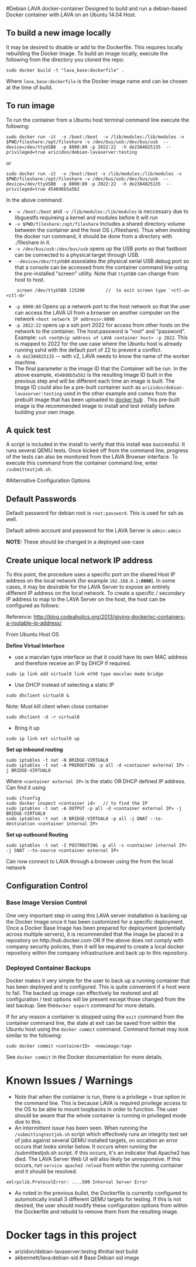 #Debian LAVA docker-container
Designed to build and run a debian-based Docker container with LAVA on an Ubuntu 14.04 Host.

## To build a new image locally
It may be desired to disable or add to the Dockerfile.  This requires locally rebuilding the Docker Image.  To build an image locally, execute the following from the directory you cloned the repo:

```
sudo docker build -t "lava_base:dockerfile" .
```
Where `lava_base:dockerfile` is the Docker image name and can be chosen at the time of build.

## To run image
To run the container from a Ubuntu host terminal command line execute the following:

```
sudo docker run -it  -v /boot:/boot  -v /lib/modules:/lib/modules -v $PWD/fileshare:/opt/fileshare -v /dev/bus/usb:/dev/bus/usb  --device=/dev/ttyUSB0  -p 8000:80 -p 2022:22  -h de2384825135  --privileged=true arizidon/debian-lavaserver:testing
```
or 
```
sudo docker run -it  -v /boot:/boot -v /lib/modules:/lib/modules -v $PWD/fileshare:/opt/fileshare -v /dev/bus/usb:/dev/bus/usb  --device=/dev/ttyUSB0  -p 8000:80 -p 2022:22  -h de2384825135  --privileged=true 4548d6b5a5b2
```

In the above command:


* `-v /boot:/boot` and `-v /lib/modules:/lib/modules` is neccessary due to libguestfs requireing a kernel and modules before it will run
*  `-v $PWD/fileshare:/opt/fileshare` Includes a shared directory volume between the container and the host OS (./fileshare).  Thus when invoking the docker run command, it should be done from a directory with ./fileshare in it.
* `-v /dev/bus/usb:/dev/bus/usb` opens up the USB ports so that fastboot can be connected to a physical target through USB.
* `--device=/dev/ttyUSB0` assosiates the physical serial USB debug port so that a console can be accessed from the container command line using the pre-installed "screen" utility. Note that `ttyUSB0` can change from host to host.
```shell
    screen /dev/ttyUSB0 115200        //  to exit screen type `<ctl-a> <ctl-d>`
```
* `-p 8000:80` Opens up a network port to the host network so that the user can access the LAVA UI from a browser on another computer on the network `<host network IP address>:8000`
* `-p 2022:22` opens up a ssh port 2022 for access from other hosts on the network to the container.  The host:password is "root" and "password".  Example:  `ssh root@<ip address of LAVA container host> -p 2022`.  This is mapped to 2022 for the use case where the Ubuntu host is already running sshd with the default port of 22 to prevent a conflict.
* `-h de2384825135`  -- with v2, LAVA needs to know the name of the worker machine.  
* The final parameter is the image ID that the Container will be run.  In the above example, `4548d6b5a5b2` is the resulting Image ID built in the previous step and will be different each time an image is built.    The Image ID could also be a pre-built container such as `arizidon/debian-lavaserver:testing` used in the other example and comes from the prebuilt image that has been uploaded to [docker hub](https://hub.docker.com/r/arizidon/debian-lavaserver/) .  This pre-built image is the recommended image to install and test initially before building your own image.

## A quick test
A script is included in the install to verify that this install was successful. It runs several QEMU tests.  Once kicked off from the command line, progress of the tests can also be monitored from the LAVA Browser interface.  To execute this command from the container command line, enter `/submittestjob.sh`.

#Alternative Configuration Options
## Default Passwords
Default password for debian root is `root:password`.  This is used for ssh as well.

Default admin account and password for the LAVA Server is `admin:admin`

**NOTE:** These should be changed in a deployed use-case

## Create unique local network IP address

To this point, the procedure uses a specific port on the shared Host IP address on the local network (for example `192.168.0.1`**`:8000`**).  In some cases, it may be desirable for the LAVA Server to expose an entirely different IP address on the local network. To create a specific / secondary IP address to map to the LAVA Server on the host, the host can be configured as follows:

Reference: http://blog.codeaholics.org/2013/giving-dockerlxc-containers-a-routable-ip-address/ 

From Ubuntu Host OS

**Define Virtual Interface**
* use a macvlan type interface so that it could have its own MAC address and therefore receive an IP by DHCP if required.
```
sudo ip link add virtual0 link eth0 type macvlan mode bridge
```
* Use DHCP instead of selecting a static IP
```
sudo dhclient virtual0 &
```
Note: Must kill client when close container
```
sudo dhclient -d -r virtual0
```
* Bring it up 
```
sudo ip link set virtual0 up
```

**Set up inbound routing**
```
sudo iptables -t nat -N BRIDGE-VIRTUAL0
sudo iptables -t nat -A PREROUTING -p all -d <container external IP> -j BRIDGE-VIRTUAL0
```
Where `<container external IP>` is the static OR DHCP defined IP address.  Can find it using 
```
sudo ifconfig
sudo docker inspect <container id>   // to find the IP
sudo iptables -t nat -A OUTPUT -p all -d <container external IP> -j BRIDGE-VIRTUAL0
sudo iptables -t nat -A BRIDGE-VIRTUAL0 -p all -j DNAT --to-destination <container internal IP>
```

**Set up outbound Routing**
```
sudo iptables -t nat -I POSTROUTING -p all -s <container internal IP> -j SNAT --to-source <container external IP>
```

Can now connect to LAVA through a browser using the <container external IP>  from the local network

## Configuration Control
### Base Image Version Control
One very important step in using this LAVA server installation is backing up the Docker Image once it has been customized for a specific deployment.  Once a Docker  Base Image has been prepared for deployment (potentially across multiple servers), it is recommended that the image be placed in a repository on http:/hub.docker.com OR  if the above does not comply with company security policies, then it will be required to create a local docker repository within the company infrastructure and back up to this repository.

### Deployed Container Backups
Docker makes it very simple for the user to back up a running container that has been deployed and is configured.   This is quite convenient if a host were to fail.  The backed up image can effectively be restored and all configuration / test options will be present except those changed from the last backup.   See the`docker export` command for more details.

If for any reason a container is stopped using the `exit` command from the container command line, the state at exit can be saved from within the Ubuntu host using the `docker commit` command.   Command format may look similar to the following:
```
sudo docker commit <containerID>  <newimage:tag>
```
See `docker commit` in the Docker documentation for more details.

# Known Issues / Warnings
* Note that when the container is run, there is a privilege = true option in the command line.  This is because LAVA is required privilege access to the OS to be able to mount loopbacks in order to function.  The user should be aware  that the whole container is running in privileged mode due to this.
* An intermittent issue has been seen.  When running the `/submittingtestjob.sh` script which effectively runs an integrity test set of jobs against several QEMU installed targets, on occation an error occurs that looks similar below.  It occurs when running the /submittestjob.sh script.   If this occurs, it's an indicator that Apache2 has died.  The LAVA Server Web UI will also likely be unresponsive.  If this occurs, run `service apache2 reload` from within the running container and it should be resolved.

```
xmlrpclib.ProtocolError: ....500 Internal Server Error
```
* As noted in the previous bullet, the Dockerfile is currently configured to automotically install 3 different QEMU targets for testing.  If this is not desired, the user should modify these configuration options from within the Dockerfile and rebuild to remove them from the resulting image.
# Docker tags in this project

* arizidon/debian-lavaserver:testng  #Initial test build
* akbennett/lava:debian-sid  # Base Debian sid image

